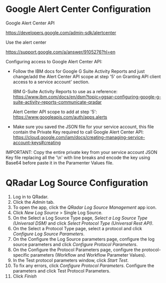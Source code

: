 # Google Alert Center Configuration

Google Alert Center API

https://developers.google.com/admin-sdk/alertcenter

Use the alert center

https://support.google.com/a/answer/9105276?hl=en

Configuring access to Google Alert Center API:

- Follow the IBM docs for Google G Suite Activity Reports and just change/add the Alert Center API scope at step '5' on Granting API client access to a service account' section.

    IBM G-Suite Activity Reports to use as a reference: https://www.ibm.com/docs/en/dsm?topic=ggsar-configuring-google-g-suite-activity-reports-communicate-qradar
    
    Alert Center API scope to add at step '5': https://www.googleapis.com/auth/apps.alerts
    
- Make sure you saved the JSON file for your service account, this file contain the Private Key required to call Google Alert Center API: https://cloud.google.com/iam/docs/creating-managing-service-account-keys#creating
    
IMPORTANT: Copy the entire private key from your service account JSON Key file replacing all the '\n' with line breaks and encode the key using Base64 before paste it in the Paramenter Values file.

# QRadar Log Source Configuration

1. Log in to QRadar.
2. Click the _Admin_ tab.
3. To open the app, click the _QRadar Log Source Management_ app icon.
4. Click _New Log Source_ > Single Log Source.
5. On the Select a Log Source Type page, _Select a Log Source Type (Universal DSM)_ and click _Select Protocol Type (Universal Rest API)_.
6. On the Select a Protocol Type page, select a protocol and click _Configure Log Source Parameters_.
7. On the Configure the Log Source parameters page, configure the log source parameters and click _Configure Protocol
Parameters_.
8. On the Configure the Protocol Parameters page, configure the protocol-specific parameters (Workflow and Workflow
Parameter Values). 
9. In the Test protocol parameters window, click _Start Test_.
10. To fix any errors, click _Configure Protocol Parameters_. Configure the parameters and click Test Protocol Parameters.
11. Click _Finish_
